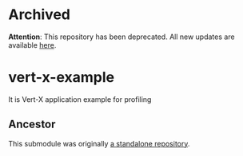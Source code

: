# Archived

**Attention**: This repository has been deprecated. All new updates are available [here](https://github.com/volodya-lombrozo/oop-vs-procedural/tree/main/cost-of-oop/src/main/profiling/vertx/vert-x-example).

# vert-x-example
It is Vert-X application example for profiling

## Ancestor

This submodule was
originally [a standalone repository](https://github.com/volodya-lombrozo/vert-x-example).
